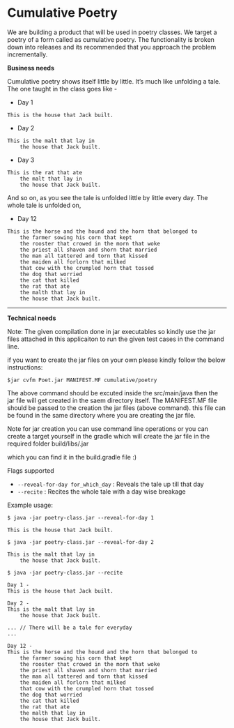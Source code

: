 # Cumulative Poetry

We are building a product that will be used in poetry classes. We target a poetry of a form called as cumulative poetry. The functionality is broken down into releases and its recommended that you approach the problem incrementally.

**Business needs**

Cumulative poetry shows itself little by little. It’s much like unfolding a tale. The one taught in the class goes like -

+ Day 1
```
This is the house that Jack built.
```

+ Day 2
```
This is the malt that lay in
    the house that Jack built.
```

+ Day 3
```
This is the rat that ate
    the malt that lay in
    the house that Jack built.
```

And so on, as you see the tale is unfolded little by little every day. The whole tale is unfolded on,

+ Day 12
```
This is the horse and the hound and the horn that belonged to
    the farmer sowing his corn that kept
    the rooster that crowed in the morn that woke
    the priest all shaven and shorn that married
    the man all tattered and torn that kissed
    the maiden all forlorn that milked
    that cow with the crumpled horn that tossed
    the dog that worried
    the cat that killed
    the rat that ate
    the malth that lay in
    the house that Jack built.
```
___

**Technical needs**

Note: The given compilation done in jar executables so kindly use the jar files attached in this applicaiton to run the given test cases in the command line.

if you want to create the jar files on your own please kindly follow the below instructions:

`$jar cvfm Poet.jar MANIFEST.MF cumulative/poetry`

The above command should be excuted inside the src/main/java then the jar file will get created in the saem directory itself.
The MANIFEST.MF file should be passed to the creation the jar files (above command). this file can be found in the same directory where you are creating the jar file.

Note for jar creation you can use command line operations or you can create a target yourself in the gradle which will create the jar file in the required folder build/libs/.jar

which you can find it in the build.gradle file :)

Flags supported
- `--reveal-for-day for_which_day` : Reveals the tale up till that day
- `--recite` : Recites the whole tale with a day wise breakage

Example usage:

`$ java -jar poetry-class.jar --reveal-for-day 1`
```
This is the house that Jack built.
```

`$ java -jar poetry-class.jar --reveal-for-day 2`
```
This is the malt that lay in
    the house that Jack built.
```

`$ java -jar poetry-class.jar --recite`
```
Day 1 -
This is the house that Jack built.

Day 2 -
This is the malt that lay in
    the house that Jack built.

... // There will be a tale for everyday
...

Day 12 -
This is the horse and the hound and the horn that belonged to
    the farmer sowing his corn that kept
    the rooster that crowed in the morn that woke
    the priest all shaven and shorn that married
    the man all tattered and torn that kissed
    the maiden all forlorn that milked
    that cow with the crumpled horn that tossed
    the dog that worried
    the cat that killed
    the rat that ate
    the malth that lay in
    the house that Jack built.

```
